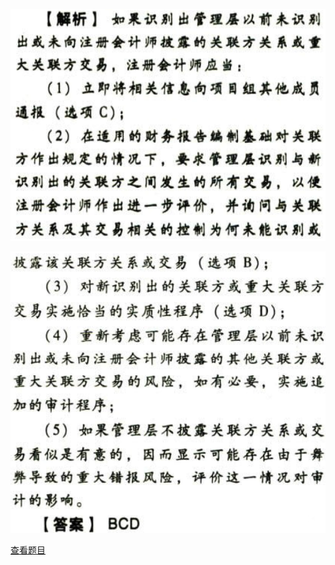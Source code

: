 ![](5f420a583fc26905d714cbee73438a04.png)

![](ddf3b0817873c8e8469dbaeb3e81c5b5.png)

[查看题目](../其他特殊项目的审计.本章真题.md#10-题目)

